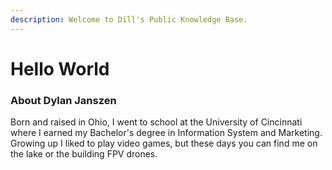```yaml
---
description: Welcome to Dill's Public Knowledge Base.
---
```


# Hello World

### About Dylan Janszen

Born and raised in Ohio, I went to school at the University of Cincinnati where I earned my Bachelor's degree in Information System and Marketing. Growing up I liked to play video games, but these days you can find me on the lake or the building FPV drones.

